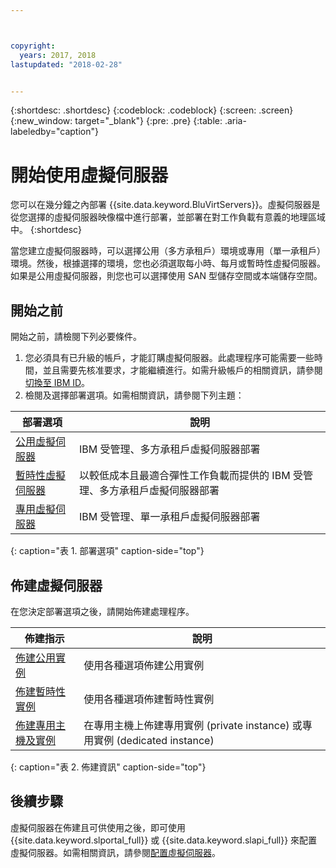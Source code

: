 ```yaml
---



copyright:
  years: 2017, 2018
lastupdated: "2018-02-28"


---
```


{:shortdesc: .shortdesc}
{:codeblock: .codeblock}
{:screen: .screen}
{:new_window: target="_blank"}
{:pre: .pre}
{:table: .aria-labeledby="caption"}

# 開始使用虛擬伺服器
您可以在幾分鐘之內部署 {{site.data.keyword.BluVirtServers}}。虛擬伺服器是從您選擇的虛擬伺服器映像檔中進行部署，並部署在對工作負載有意義的地理區域中。
{:shortdesc}

當您建立虛擬伺服器時，可以選擇公用（多方承租戶）環境或專用（單一承租戶）環境。然後，根據選擇的環境，您也必須選取每小時、每月或暫時性虛擬伺服器。如果是公用虛擬伺服器，則您也可以選擇使用 SAN 型儲存空間或本端儲存空間。

## 開始之前

開始之前，請檢閱下列必要條件。

  1. 您必須具有已升級的帳戶，才能訂購虛擬伺服器。此處理程序可能需要一些時間，並且需要先核准要求，才能繼續進行。如需升級帳戶的相關資訊，請參閱[切換至 IBM ID](https://console.bluemix.net/docs/admin/softlayerlink.html)。
  2. 檢閱及選擇部署選項。如需相關資訊，請參閱下列主題：

|              部署選項                                     |  說明                                               |
| --------------------------------------------------------- | --------------------------------------------------- |
|[公用虛擬伺服器](../vsi/vsi_public.html)                   | IBM 受管理、多方承租戶虛擬伺服器部署|
|[暫時性虛擬伺服器](../vsi/vsi_about_transient.html)| 以較低成本且最適合彈性工作負載而提供的 IBM 受管理、多方承租戶虛擬伺服器部署|
|[專用虛擬伺服器](../vsi/vsi_dedicated.html)                | IBM 受管理、單一承租戶虛擬伺服器部署 |
{: caption="表 1. 部署選項" caption-side="top"}   

## 佈建虛擬伺服器

在您決定部署選項之後，請開始佈建處理程序。

|              佈建指示                                                          |  說明                                                   |
| -------------------------------------------------------------------------- | ------------------------------------------------------- |
|[佈建公用實例](../vsi/vsi_provision_public.html)                                 | 使用各種選項佈建公用實例                                    |
|[佈建暫時性實例](../vsi/vsi_provision_transient.html)                | 使用各種選項佈建暫時性實例                                    |
|[佈建專用主機及實例](../vsi/vsi_provision_dedicated.html)                        | 在專用主機上佈建專用實例 (private instance) 或專用實例 (dedicated instance)                                  |
{: caption="表 2. 佈建資訊" caption-side="top"}

## 後續步驟

虛擬伺服器在佈建且可供使用之後，即可使用 {{site.data.keyword.slportal_full}} 或 {{site.data.keyword.slapi_full}} 來配置虛擬伺服器。如需相關資訊，請參閱[配置虛擬伺服器](../vsi/vsi_configuring.html)。
